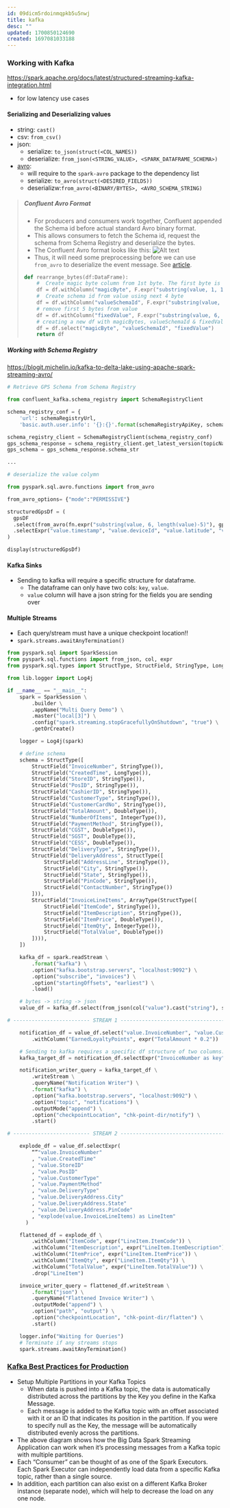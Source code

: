 ```yaml
---
id: 09dicm5rdoinmqpkb5u5nwj
title: kafka
desc: ""
updated: 1700850124690
created: 1697081033188
---
```


### Working with Kafka

<https://spark.apache.org/docs/latest/structured-streaming-kafka-integration.html>

-   for low latency use cases

#### Serializing and Deserializing values

-   string: `cast()`
-   csv: `from_csv()`
-   json:
    -   serialize: `to_json(struct(<COL_NAMES))`
    -   deserialize: `from_json(<STRING_VALUE>, <SPARK_DATAFRAME_SCHEMA>)`
-   [avro](https://spark.apache.org/docs/latest/sql-data-sources-avro.html):
    -   will require to the `spark-avro` package to the dependency list
    -   serialize: `to_avro(struct(<DESIRED_FIELDS))`
    -   deserializw:`from_avro(<BINARY/BYTES>, <AVRO_SCHEMA_STRING)`

> ##### Confluent Avro Format
>
> -   For producers and consumers work together, Confluent appended the Schema id before actual standard Avro binary format.
>-   This allows consumers to fetch the Schema id, request the schema from Schema Registry and deserialize the bytes.
>-   The Confluent Avro format looks like this:
    ![Alt text](spark_streaming_confluent_avro.png)
>-   Thus, it will need some preprocessing before we can use `from_avro` to deserialize the event message. See [article](https://medium.com/@mrugankray/real-time-avro-data-analysis-with-spark-streaming-and-confluent-kafka-in-python-426f5e05392d).
>
>    ```py
>    def rearrange_bytes(df:DataFrame):
>        #  Create magic byte column from 1st byte. The first byte is magic byte
>        df = df.withColumn("magicByte", F.expr("substring(value, 1, 1)"))
>        #  Create schema id from value using next 4 byte
>        df = df.withColumn("valueSchemaId", F.expr("substring(value, 2, 4)"))
>        # remove first 5 bytes from value
>        df = df.withColumn("fixedValue", F.expr("substring(value, 6, length(value)-5)"))
>        # creating a new df with magicBytes, valueSchemaId & fixedValue
>        df = df.select("magicByte", "valueSchemaId", "fixedValue")
>        return df
>    ```
>

##### Working with Schema Registry

<https://blogit.michelin.io/kafka-to-delta-lake-using-apache-spark-streaming-avro/>

```py
# Retrieve GPS Schema from Schema Registry

from confluent_kafka.schema_registry import SchemaRegistryClient

schema_registry_conf = {
    'url': schemaRegistryUrl,
    'basic.auth.user.info': '{}:{}'.format(schemaRegistryApiKey, schemaRegistrySecret)}

schema_registry_client = SchemaRegistryClient(schema_registry_conf)
gps_schema_response = schema_registry_client.get_latest_version(topicName + "-value").schema
gps_schema = gps_schema_response.schema_str

...

# deserialize the value colymn

from pyspark.sql.avro.functions import from_avro

from_avro_options= {"mode":"PERMISSIVE"}

structuredGpsDf = (
  gpsDF
  .select(from_avro(fn.expr("substring(value, 6, length(value)-5)"), gps_schema, from_avro_options).alias("value"))
  .selectExpr("value.timestamp", "value.deviceId", "value.latitude", "value.longitude", "value.altitude", "value.speed") \
)

display(structuredGpsDf)

```

#### Kafka Sinks

-   Sending to kafka will require a specific structure for dataframe.
    -   The dataframe can only have two cols: `key`, `value`.
    -   `value` column will have a json string for the fields you are sending over

#### Multiple Streams

-   Each query/stream must have a unique checkpoint location!!
-   `spark.streams.awaitAnyTermination()`

```py
from pyspark.sql import SparkSession
from pyspark.sql.functions import from_json, col, expr
from pyspark.sql.types import StructType, StructField, StringType, LongType, DoubleType, IntegerType, ArrayType

from lib.logger import Log4j

if __name__ == "__main__":
    spark = SparkSession \
        .builder \
        .appName("Multi Query Demo") \
        .master("local[3]") \
        .config("spark.streaming.stopGracefullyOnShutdown", "true") \
        .getOrCreate()

    logger = Log4j(spark)

    # define schema
    schema = StructType([
        StructField("InvoiceNumber", StringType()),
        StructField("CreatedTime", LongType()),
        StructField("StoreID", StringType()),
        StructField("PosID", StringType()),
        StructField("CashierID", StringType()),
        StructField("CustomerType", StringType()),
        StructField("CustomerCardNo", StringType()),
        StructField("TotalAmount", DoubleType()),
        StructField("NumberOfItems", IntegerType()),
        StructField("PaymentMethod", StringType()),
        StructField("CGST", DoubleType()),
        StructField("SGST", DoubleType()),
        StructField("CESS", DoubleType()),
        StructField("DeliveryType", StringType()),
        StructField("DeliveryAddress", StructType([
            StructField("AddressLine", StringType()),
            StructField("City", StringType()),
            StructField("State", StringType()),
            StructField("PinCode", StringType()),
            StructField("ContactNumber", StringType())
        ])),
        StructField("InvoiceLineItems", ArrayType(StructType([
            StructField("ItemCode", StringType()),
            StructField("ItemDescription", StringType()),
            StructField("ItemPrice", DoubleType()),
            StructField("ItemQty", IntegerType()),
            StructField("TotalValue", DoubleType())
        ]))),
    ])

    kafka_df = spark.readStream \
        .format("kafka") \
        .option("kafka.bootstrap.servers", "localhost:9092") \
        .option("subscribe", "invoices") \
        .option("startingOffsets", "earliest") \
        .load()

    # bytes -> string -> json
    value_df = kafka_df.select(from_json(col("value").cast("string"), schema).alias("value"))

# ------------------------- STREAM 1 -------------------------------------------------

    notification_df = value_df.select("value.InvoiceNumber", "value.CustomerCardNo", "value.TotalAmount") \
        .withColumn("EarnedLoyaltyPoints", expr("TotalAmount * 0.2"))

    # Sending to kafka requires a specific df structure of two columns: key, value
    kafka_target_df = notification_df.selectExpr("InvoiceNumber as key", "to_json(struct(*)) as value")

    notification_writer_query = kafka_target_df \
        .writeStream \
        .queryName("Notification Writer") \
        .format("kafka") \
        .option("kafka.bootstrap.servers", "localhost:9092") \
        .option("topic", "notifications") \
        .outputMode("append") \
        .option("checkpointLocation", "chk-point-dir/notify") \
        .start()

# ------------------------- STREAM 2 -------------------------------------------------

    explode_df = value_df.selectExpr(
        “”"value.InvoiceNumber"
        , "value.CreatedTime"
        , "value.StoreID"
        , "value.PosID"
        , "value.CustomerType"
        , "value.PaymentMethod"
        , "value.DeliveryType"
        , "value.DeliveryAddress.City"
        , "value.DeliveryAddress.State"
        , "value.DeliveryAddress.PinCode"
        , "explode(value.InvoiceLineItems) as LineItem"
      )

    flattened_df = explode_df \
        .withColumn("ItemCode", expr("LineItem.ItemCode")) \
        .withColumn("ItemDescription", expr("LineItem.ItemDescription")) \
        .withColumn("ItemPrice", expr("LineItem.ItemPrice")) \
        .withColumn("ItemQty", expr("LineItem.ItemQty")) \
        .withColumn("TotalValue", expr("LineItem.TotalValue")) \
        .drop("LineItem")

    invoice_writer_query = flattened_df.writeStream \
        .format("json") \
        .queryName("Flattened Invoice Writer") \
        .outputMode("append") \
        .option("path", "output") \
        .option("checkpointLocation", "chk-point-dir/flatten") \
        .start()

    logger.info("Waiting for Queries")
    # Terminate if any streams stops
    spark.streams.awaitAnyTermination()
```

### [Kafka Best Practices for Production](https://blog.clairvoyantsoft.com/productionalizing-spark-streaming-applications-4d1c8711c7b0)

-   Setup Multiple Partitions in your Kafka Topics
    -   When data is pushed into a Kafka topic, the data is automatically distributed across the partitions by the Key you define in the Kafka Message.
    -   Each message is added to the Kafka topic with an offset associated with it or an ID that indicates its position in the partition. If you were to specify null as the Key, the message will be automatically distributed evenly across the partitions.
-   The above diagram shows how the Big Data Spark Streaming Application can work when it’s processing messages from a Kafka topic with multiple partitions.
-   Each “Consumer” can be thought of as one of the Spark Executors. Each Spark Executor can independently load data from a specific Kafka topic, rather than a single source.
-   In addition, each partition can also exist on a different Kafka Broker instance (separate node), which will help to decrease the load on any one node.
